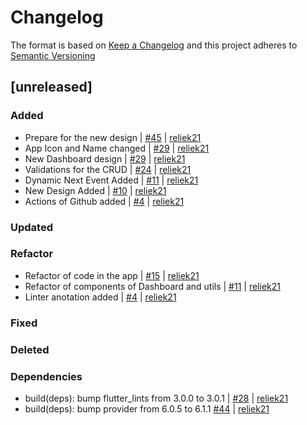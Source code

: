 # Changelog

The format is based on [Keep a Changelog](https://keepachangelog.com/en/1.0.0/) and this project adheres to [Semantic Versioning](https://semver.org/lang/es/)

[comment]: <> (do not remove the unreleased section)

## [unreleased]

### Added

- Prepare for the new design | [#45](https://github.com/reliek21/epicticker-mobile-app/pull/45) | [reliek21](https://github.com/reliek21)
- App Icon and Name changed | [#29](https://github.com/reliek21/epicticker-mobile-app/pull/29) | [reliek21](https://github.com/reliek21)
- New Dashboard design | [#29](https://github.com/reliek21/epicticker-mobile-app/pull/29) | [reliek21](https://github.com/reliek21)
- Validations for the CRUD | [#24](https://github.com/reliek21/epicticker-mobile-app/pull/24) | [reliek21](https://github.com/reliek21)
- Dynamic Next Event Added | [#11](https://github.com/reliek21/epicticker-mobile-app/pull/11) | [reliek21](https://github.com/reliek21)
- New Design Added | [#10](https://github.com/reliek21/epicticker-mobile-app/pull/10) | [reliek21](https://github.com/reliek21)
- Actions of Github added | [#4](https://github.com/reliek21/epicticker-mobile-app/pull/4) | [reliek21](https://github.com/reliek21)

### Updated

### Refactor
- Refactor of code in the app | [#15](https://github.com/reliek21/epicticker-mobile-app/pull/15) | [reliek21](https://github.com/reliek21)
- Refactor of components of Dashboard and utils | [#11](https://github.com/reliek21/epicticker-mobile-app/pull/11) | [reliek21](https://github.com/reliek21)
- Linter anotation added | [#4](https://github.com/reliek21/epicticker-mobile-app/pull/4) | [reliek21](https://github.com/reliek21)

### Fixed

### Deleted

### Dependencies

- build(deps): bump flutter_lints from 3.0.0 to 3.0.1 | [#28](https://github.com/reliek21/epicticker-mobile-app/pull/28) | [reliek21](https://github.com/reliek21)
- build(deps): bump provider from 6.0.5 to 6.1.1 [#44](https://github.com/reliek21/epicticker-mobile-app/pull/44) | [reliek21](https://github.com/reliek21)
